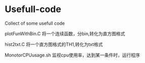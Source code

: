 # Usefull-code

Collect of some usefull code 

plotFunWithBin.C  将一个连续函数，分bin,转化为直方图格式

hist2txt.C  将一个直方图格式的TH1,转化为txt格式

MonotorCPUusage.sh  监视cpu使用率，达到某一条件时，运行程序
